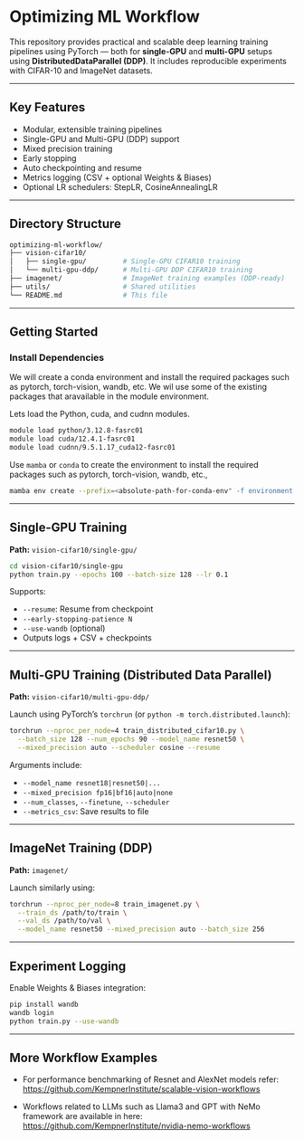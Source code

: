#  Optimizing ML Workflow

This repository provides practical and scalable deep learning training pipelines using PyTorch — both for **single-GPU** and **multi-GPU** setups using **DistributedDataParallel (DDP)**. It includes reproducible experiments with CIFAR-10 and ImageNet datasets.

---

##  Key Features

-  Modular, extensible training pipelines
-  Single-GPU and Multi-GPU (DDP) support
-  Mixed precision training 
-  Early stopping
-  Auto checkpointing and resume
-  Metrics logging (CSV + optional Weights & Biases)
-  Optional LR schedulers: StepLR, CosineAnnealingLR

---

##  Directory Structure

```bash
optimizing-ml-workflow/
├── vision-cifar10/
│   ├── single-gpu/         # Single-GPU CIFAR10 training
│   └── multi-gpu-ddp/      # Multi-GPU DDP CIFAR10 training
├── imagenet/               # ImageNet training examples (DDP-ready)
├── utils/                  # Shared utilities
└── README.md               # This file
```

---

##  Getting Started

###  Install Dependencies
We will create a conda environment and install the required packages such as pytorch, torch-vision, wandb, etc. We wil use some of the existing packages that aravailable in the module environment. 

Lets load the Python, cuda, and cudnn modules. 
```bash
module load python/3.12.8-fasrc01
module load cuda/12.4.1-fasrc01
module load cudnn/9.5.1.17_cuda12-fasrc01

```
Use `mamba` or `conda` to create the environment to install the required packages such as pytorch, torch-vision, wandb, etc.,
```bash
mamba env create --prefix=<absolute-path-for-conda-env" -f environment.yml

```
---

##  Single-GPU Training

**Path:** `vision-cifar10/single-gpu/`

```bash
cd vision-cifar10/single-gpu
python train.py --epochs 100 --batch-size 128 --lr 0.1
```

Supports:

- `--resume`: Resume from checkpoint
- `--early-stopping-patience N`
- `--use-wandb` (optional)
- Outputs logs + CSV + checkpoints

---

##  Multi-GPU Training (Distributed Data Parallel)

**Path:** `vision-cifar10/multi-gpu-ddp/`

Launch using PyTorch’s `torchrun` (or `python -m torch.distributed.launch`):

```bash
torchrun --nproc_per_node=4 train_distributed_cifar10.py \
  --batch_size 128 --num_epochs 90 --model_name resnet50 \
  --mixed_precision auto --scheduler cosine --resume
```

Arguments include:

- `--model_name resnet18|resnet50|...`
- `--mixed_precision fp16|bf16|auto|none`
- `--num_classes`, `--finetune`, `--scheduler`
- `--metrics_csv`: Save results to file

---

##  ImageNet Training (DDP)

**Path:** `imagenet/`

Launch similarly using:

```bash
torchrun --nproc_per_node=8 train_imagenet.py \
  --train_ds /path/to/train \
  --val_ds /path/to/val \
  --model_name resnet50 --mixed_precision auto --batch_size 256
```

---

## Experiment Logging

Enable Weights & Biases integration:

```bash
pip install wandb
wandb login
python train.py --use-wandb
```

---

## More Workflow Examples

- For performance benchmarking of Resnet and AlexNet models refer: https://github.com/KempnerInstitute/scalable-vision-workflows

- Workflows related to LLMs such as Llama3 and GPT with NeMo framework are available in here: https://github.com/KempnerInstitute/nvidia-nemo-workflows

